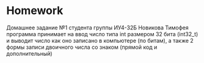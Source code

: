 # Homework
Домашнее задание №1 студента группы ИУ4-32Б Новикова Тимофея
программа принимает на ввод число типа int размером 32 бита (int32_t)
и выводит число как оно записано в компьютере (по битам), а также 2 формы записи двоичного числа со знаком (прямой код и дополнительный)
